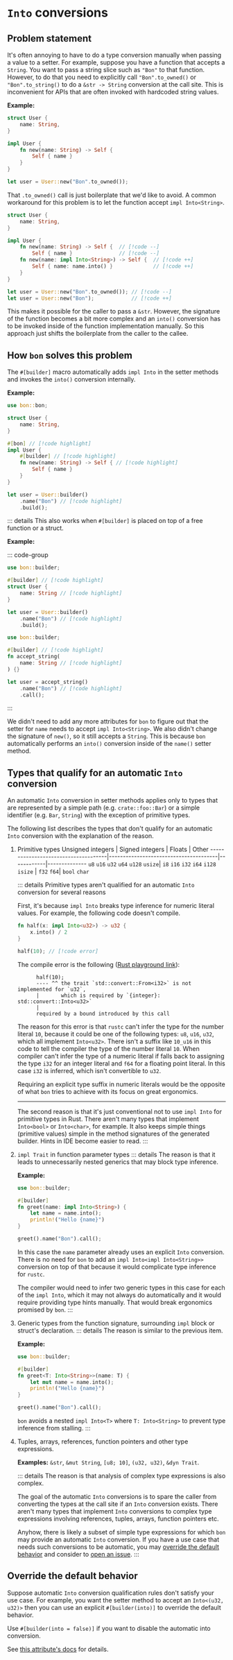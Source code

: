 # `Into` conversions

## Problem statement

It's often annoying to have to do a type conversion manually when passing a value to a setter. For example, suppose you have a function that accepts a `String`. You want to pass a string slice such as `"Bon"` to that function. However, to do that you need to explicitly call `"Bon".to_owned()` or `"Bon".to_string()` to do a `&str -> String` conversion at the call site. This is inconvenient for APIs that are often invoked with hardcoded string values.

**Example:**

```rust
struct User {
    name: String,
}

impl User {
    fn new(name: String) -> Self {
        Self { name }
    }
}

let user = User::new("Bon".to_owned());
```

That `.to_owned()` call is just boilerplate that we'd like to avoid. A common workaround for this problem is to let the function accept `impl Into<String>`.

```rust ignore
struct User {
    name: String,
}

impl User {
    fn new(name: String) -> Self {  // [!code --]
        Self { name }               // [!code --]
    fn new(name: impl Into<String>) -> Self {  // [!code ++]
        Self { name: name.into() }             // [!code ++]
    }
}

let user = User::new("Bon".to_owned()); // [!code --]
let user = User::new("Bon");            // [!code ++]
```

This makes it possible for the caller to pass a `&str`. However, the signature of the function becomes a bit more complex and an `into()` conversion has to be invoked inside of the function implementation manually. So this approach just shifts the boilerplate from the caller to the callee.

## How `bon` solves this problem

The `#[builder]` macro automatically adds `impl Into` in the setter methods and invokes the `into()` conversion internally.

**Example:**

```rust
use bon::bon;

struct User {
    name: String,
}

#[bon] // [!code highlight]
impl User {
    #[builder] // [!code highlight]
    fn new(name: String) -> Self { // [!code highlight]
        Self { name }
    }
}

let user = User::builder()
    .name("Bon") // [!code highlight]
    .build();
```

::: details This also works when `#[builder]` is placed on top of a free function or a struct.

**Example:**

::: code-group

```rust [Struct]
use bon::builder;

#[builder] // [!code highlight]
struct User {
    name: String // [!code highlight]
}

let user = User::builder()
    .name("Bon") // [!code highlight]
    .build();
```

```rust [Function]
use bon::builder;

#[builder] // [!code highlight]
fn accept_string(
    name: String // [!code highlight]
) {}

let user = accept_string()
    .name("Bon") // [!code highlight]
    .call();
```

:::

We didn't need to add any more attributes for `bon` to figure out that the setter for `name` needs to accept `impl Into<String>`. We also didn't change the signature of `new()`, so it still accepts a `String`. This is because `bon` automatically performs an `into()` conversion inside of the `name()` setter method.

## Types that qualify for an automatic `Into` conversion

An automatic `Into` conversion in setter methods applies only to types that are represented by a simple path (e.g. `crate::foo::Bar`) or a simple identifier (e.g. `Bar`, `String`) with the exception of primitive types.

The following list describes the types that don't qualify for an automatic `Into` conversion with the explanation of the reason.

1. Primitive types
   Unsigned integers | Signed integers | Floats | Other
   -------------------------------------|---------------------------------------|------------|--------------
   `u8` `u16` `u32` `u64` `u128` `usize`| `i8` `i16` `i32` `i64` `i128` `isize` | `f32` `f64`| `bool` `char`

    ::: details Primitive types aren't qualified for an automatic `Into` conversion for several reasons

    First, it's because `impl Into` breaks type inference for numeric literal values. For example, the following code doesn't compile.

    ```rust compile_fail
    fn half(x: impl Into<u32>) -> u32 {
        x.into() / 2
    }

    half(10); // [!code error]
    ```

    The compile error is the following ([Rust playground link](https://play.rust-lang.org/?version=stable&mode=debug&edition=2021&gist=6b1b38e0de6f7747dc1ea3975fcffc06)):

    ```log
          half(10);
          ---- ^^ the trait `std::convert::From<i32>` is not implemented for `u32`,
          |       which is required by `{integer}: std::convert::Into<u32>`
          |
          required by a bound introduced by this call
    ```

    The reason for this error is that `rustc` can't infer the type for the number literal `10`, because it could be one of the following types: `u8`, `u16`, `u32`, which all implement `Into<u32>`. There isn't a suffix like `10_u16` in this code to tell the compiler the type of the number literal `10`. When compiler can't infer the type of a numeric literal if falls back to assigning the type `i32` for an integer literal and `f64` for a floating point literal. In this case `i32` is inferred, which isn't convertible to `u32`.

    Requiring an explicit type suffix in numeric literals would be the opposite of what `bon` tries to achieve with its focus on great ergonomics.

    ***

    The second reason is that it's just conventional not to use `impl Into` for primitive types in Rust. There aren't many types that implement `Into<bool>` or `Into<char>`, for example. It also keeps simple things (primitive values) simple in the method signatures of the generated builder. Hints in IDE become easier to read.
    :::

2. `impl Trait` in function parameter types
   ::: details The reason is that it leads to unnecessarily nested generics that may block type inference.

    **Example:**

    ```rust
    use bon::builder;

    #[builder]
    fn greet(name: impl Into<String>) {
        let name = name.into();
        println!("Hello {name}")
    }

    greet().name("Bon").call();
    ```

    In this case the `name` parameter already uses an explicit `Into` conversion. There is no need for `bon` to add an `impl Into<impl Into<String>>` conversion on top of that because it would complicate type inference for `rustc`.

    The compiler would need to infer two generic types in this case for each of the `impl Into`, which it may not always do automatically and it would require providing type hints manually. That would break ergonomics promised by `bon`.
    :::

3. Generic types from the function signature, surrounding `impl` block or struct's declaration.
   ::: details The reason is similar to the previous item.

    **Example:**

    ```rust
    use bon::builder;

    #[builder]
    fn greet<T: Into<String>>(name: T) {
        let mut name = name.into();
        println!("Hello {name}")
    }

    greet().name("Bon").call();
    ```

    `bon` avoids a nested `impl Into<T>` where `T: Into<String>` to prevent type inference from stalling.
    :::

4. Tuples, arrays, references, function pointers and other type expressions.

    **Examples:** `&str`, `&mut String`, `[u8; 10]`, `(u32, u32)`, `&dyn Trait`.

    ::: details The reason is that analysis of complex type expressions is also complex.

    The goal of the automatic `Into` conversions is to spare the caller from converting the types at the call site if an `Into` conversion exists. There aren't many types that implement `Into` conversions to complex type expressions involving references, tuples, arrays, function pointers etc.

    Anyhow, there is likely a subset of simple type expressions for which `bon` may provide an automatic `Into` conversion. If you have a use case that needs such conversions to be automatic, you may [override the default behavior](#override-the-default-behavior) and consider to [open an issue].
    :::

## Override the default behavior

Suppose automatic `Into` conversion qualification rules don't satisfy your use case. For example, you want the setter method to accept an `Into<(u32, u32)>` then you can use an explicit `#[builder(into)]` to override the default behavior.

Use `#[builder(into = false)]` if you want to disable the automatic into conversion.

See [this attribute's docs](../reference/builder#into) for details.

[open an issue]: https://github.com/elastio/bon/issues
